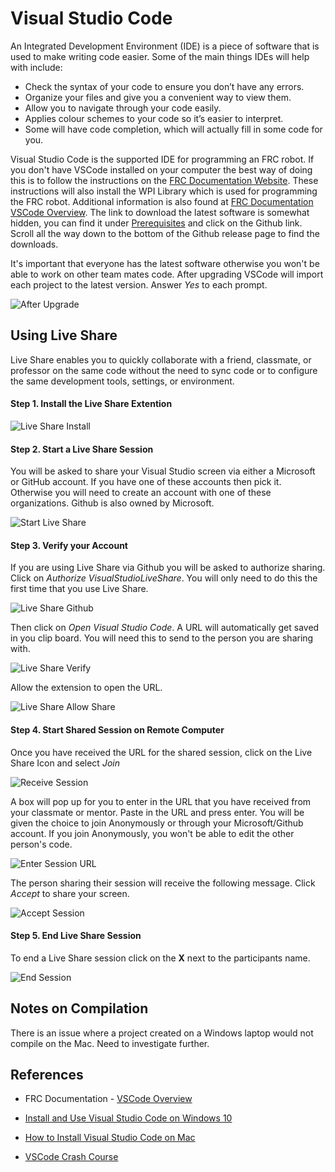 # Visual Studio Code
An Integrated Development Environment (IDE) is a piece of software that is used to make writing code easier. Some of the main things IDEs will help with include: 

- Check the syntax of your code to ensure you don’t have any errors.
- Organize your files and give you a convenient way to view them.
- Allow you to navigate through your code easily.
- Applies colour schemes to your code so it’s easier to interpret.
- Some will have code completion, which will actually fill in some code for you. 

Visual Studio Code is the supported IDE for programming an FRC robot. If you don't have VSCode installed on your computer the best way of doing this is to follow the instructions on the [FRC Documentation Website](https://docs.wpilib.org/en/latest/docs/zero-to-robot/step-2/wpilib-setup.html). These instructions will also install the WPI Library which is used for programming the FRC robot. Additional information is also found at [FRC Documentation VSCode Overview](https://docs.wpilib.org/en/latest/docs/software/vscode-overview/index.html). The link to download the latest software is somewhat hidden, you can find it under [Prerequisites](https://docs.wpilib.org/en/latest/docs/zero-to-robot/step-2/wpilib-setup.html#prerequisites) and click on the Github link.  Scroll all the way down to the bottom of the Github release page to find the downloads.

It's important that everyone has the latest software otherwise you won't be able to work on other team mates code.  After upgrading VSCode will import each project to the latest version.  Answer *Yes* to each prompt.

![After Upgrade](../images/FRCTools/FRCTools.011.jpeg)

## Using Live Share
Live Share enables you to quickly collaborate with a friend, classmate, or professor on the same code without the need to sync code or to configure the same development tools, settings, or environment.

#### Step 1. Install the Live Share Extention

![Live Share Install](../images/Tools/LiveShareInstall.png)

#### Step 2. Start a Live Share Session

You will be asked to share your Visual Studio screen via either a Microsoft or GitHub account. If you have one of these accounts then pick it.  Otherwise you will need to create an account with one of these organizations.  Github is also owned by Microsoft.

![Start Live Share](../images/FRCTools/FRCTools.009.jpeg)

#### Step 3. Verify your Account

If you are using Live Share via Github you will be asked to authorize sharing.  Click on <i>Authorize VisualStudioLiveShare</i>.  You will only need to do this the first time that you use Live Share.

![Live Share Github](../images/Tools/LSUseGithub.png)

Then click on <i>Open Visual Studio Code</i>.  A URL will automatically get saved in you clip board. You will need this to send to the person you are sharing with.

![Live Share Verify](../images/Tools/LSVerifyGithub.png)

Allow the extension to open the URL.

![Live Share Allow Share](../images/Tools/LSAllowShare.png)

#### Step 4. Start Shared Session on Remote Computer
Once you have received the URL for the shared session, click on the Live Share Icon and select <i>Join</i>

![Receive Session](../images/Tools/LSStartSession.png)

A box will pop up for you to enter in the URL that you have received from your classmate or mentor. Paste in the URL and press enter.  You will be given the choice to join Anonymously or through your Microsoft/Github account.  If you join Anonymously, you won't be able to edit the other person's code.

![Enter Session URL](../images/Tools/LSJoin.png)

The person sharing their session will receive the following message.  Click <i>Accept</i> to share your screen.

![Accept Session](../images/Tools/LSAcceptSession.png)

#### Step 5. End Live Share Session
To end a Live Share session click on the **X** next to the participants name.

![End Session](../images/Tools/LSEndSession.png)

## Notes on Compilation
There is an issue where a project created on a Windows laptop would not compile on the Mac.  Need to investigate further.

## References

- FRC Documentation - [VSCode Overview](https://docs.wpilib.org/en/latest/docs/software/vscode-overview/index.html)

- [Install and Use Visual Studio Code on Windows 10](https://www.youtube.com/watch?v=MlIzFUI1QGA)

- [How to Install Visual Studio Code on Mac](https://www.youtube.com/watch?v=tCfbi5PF1y0)

- [VSCode Crash Course](https://www.youtube.com/watch?v=WPqXP_kLzpo)

<!-- <h3><span style="float:left">
<a href="../index">Home</a></span> -->
